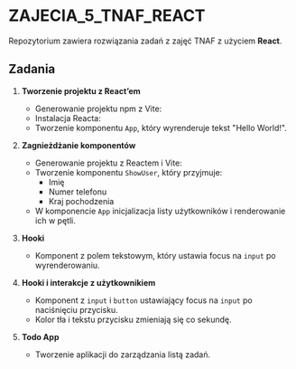 # ZAJECIA_5_TNAF_REACT

Repozytorium zawiera rozwiązania zadań z zajęć TNAF z użyciem **React**.

## Zadania

1. **Tworzenie projektu z React’em**

   - Generowanie projektu npm z Vite:
   - Instalacja Reacta:
   - Tworzenie komponentu `App`, który wyrenderuje tekst "Hello World!".

2. **Zagnieżdżanie komponentów**

   - Generowanie projektu z Reactem i Vite:
   - Tworzenie komponentu `ShowUser`, który przyjmuje:
     - Imię
     - Numer telefonu
     - Kraj pochodzenia
   - W komponencie `App` inicjalizacja listy użytkowników i renderowanie ich w pętli.

3. **Hooki**

   - Komponent z polem tekstowym, który ustawia focus na `input` po wyrenderowaniu.

4. **Hooki i interakcje z użytkownikiem**

   - Komponent z `input` i `button` ustawiający focus na `input` po naciśnięciu przycisku.
   - Kolor tła i tekstu przycisku zmieniają się co sekundę.

5. **Todo App**
   - Tworzenie aplikacji do zarządzania listą zadań.
